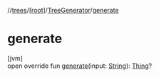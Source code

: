 //[trees](../../../index.md)/[[root]](../index.md)/[TreeGenerator](index.md)/[generate](generate.md)

# generate

[jvm]\
open override fun [generate](generate.md)(input: [String](https://kotlinlang.org/api/latest/jvm/stdlib/kotlin/-string/index.html)): [Thing](../../../../../api/core/core/[root]/-thing/index.md)?
